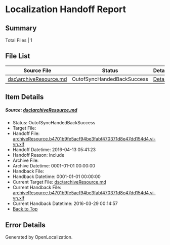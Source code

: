 # <a name='report-top'></a> Localization Handoff Report

## Summary
 Total Files | 1

## File List
 Source File | Status | Details 
 ----------- | ------ | ------- 
 [dsc\archiveResource.md](https://github.com/OpenLocalizationOrg/PowerShell-Docs/blob/b0a0bdf93689f172c7897133c18e799d7301fb4d/dsc/archiveResource.md) | OutofSyncHandedBackSuccess | [Details](#39649aca9e61d188fb9ad855e4d1b8b63ee6491f5)

## Item Details
##### <a name='39649aca9e61d188fb9ad855e4d1b8b63ee6491f5'></a> Source: [dsc\archiveResource.md](https://github.com/OpenLocalizationOrg/PowerShell-Docs/blob/b0a0bdf93689f172c7897133c18e799d7301fb4d/dsc/archiveResource.md)
* Status: OutofSyncHandedBackSuccess
* Target File: 
* Handoff File: [archiveResource.b4701b9fe5acf94be3fabf470371d8e47dd154d4.vi-vn.xlf](https://github.com/OpenLocalizationOrg/olhandoff/blob/0e623306bd0fccc90255753fe94a85790c1a82f2/ol-handoff/OpenLocalizationOrg/PowerShell-Docs.vi-vn/master/archiveResource.b4701b9fe5acf94be3fabf470371d8e47dd154d4.vi-vn.xlf)
* Handoff Datetime: 2016-04-13 05:41:23
* Handoff Reason: Include
* Archive File: 
* Archive Datetime: 0001-01-01 00:00:00
* Handback File: 
* Handback Datetime: 0001-01-01 00:00:00
* Current Target File: [dsc\archiveResource.md](https://github.com/OpenLocalizationOrg/PowerShell-Docs.vi-vn/blob/ac4c7a0ddd7b9adf97ef6f72370fed3a3ede6bbb/dsc/archiveResource.md)
* Current Handback File: [archiveResource.b4701b9fe5acf94be3fabf470371d8e47dd154d4.vi-vn.xlf](https://github.com/OpenLocalizationOrg/olhandback/blob/0381c30da4aa481e4fabb22c9c37893761d27a33/ol-handback/OpenLocalizationOrg/PowerShell-Docs.vi-vn/master/archiveResource.b4701b9fe5acf94be3fabf470371d8e47dd154d4.vi-vn.xlf)
* Current Handback Datetime: 2016-03-29 00:14:57
* [Back to Top](#report-top)


## Error Details

Generated by OpenLocalization.
